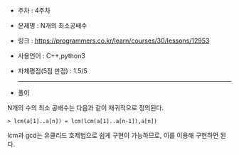 * 주차 : 4주차
* 문제명 : N개의 최소공배수
* 링크 :  https://programmers.co.kr/learn/courses/30/lessons/12953
* 사용언어 : C++,python3
* 자체평점(5점 만점) : 1.5/5
  
  ---

* 풀이

N개의 수의 최소 공배수는 다음과 같이 재귀적으로 정의된다.

    > lcm(a[1]..a[n]) = lcm(lcm(a[1]..a[n-1]),a[n])

lcm과 gcd는 유클리드 호제법으로 쉽게 구현이 가능하므로, 이를 이용해 구현하면 된다.

  